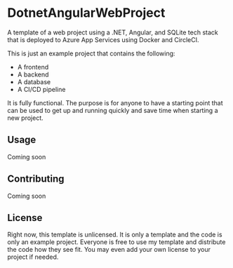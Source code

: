 # DotnetAngularWebProject
A template of a web project using a .NET, Angular, and SQLite tech stack that is deployed to Azure App Services using Docker and CircleCI.

This is just an example project that contains the following:
- A frontend
- A backend
- A database
- A CI/CD pipeline

It is fully functional. The purpose is for anyone to have a starting point that can be used to get up and running quickly and save time when starting a new project.

## Usage
Coming soon

## Contributing
Coming soon

## License
Right now, this template is unlicensed. It is only a template and the code is only an example project. Everyone is free to use my template and distribute the code how they see fit. You may even add your own license to your project if needed.
